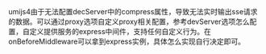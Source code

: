 umijs4由于无法配置decServer中的compress属性，导致无法实时输出sse请求的数据。可以通过proxy选项自定义proxy相关配置，参考devServer选项怎么配置，自定义提供服务的express中间件，支持任何自定义行为。在onBeforeMiddleware可以拿到express实例，具体怎么实现自行决定即可。
